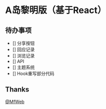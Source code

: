 # A岛黎明版（基于React）

## 待办事项

- [] 分享按钮
- [] 回应记录
- [] 浏览记录
- [] API
- [] 主题系统
- [] Hook重写部分代码

## Thanks

[@MfWeb](https://github.com/Mfweb)